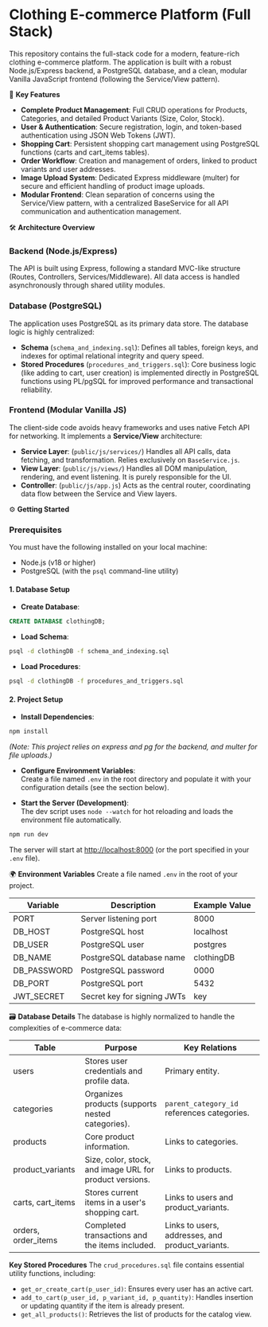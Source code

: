 # Clothing E-commerce Platform (Full Stack) 

This repository contains the full-stack code for a modern, feature-rich clothing e-commerce platform. The application is built with a robust Node.js/Express backend, a PostgreSQL database, and a clean, modular Vanilla JavaScript frontend (following the Service/View pattern).

🚀 **Key Features**
- **Complete Product Management**: Full CRUD operations for Products, Categories, and detailed Product Variants (Size, Color, Stock).
- **User & Authentication**: Secure registration, login, and token-based authentication using JSON Web Tokens (JWT).
- **Shopping Cart**: Persistent shopping cart management using PostgreSQL functions (carts and cart_items tables).
- **Order Workflow**: Creation and management of orders, linked to product variants and user addresses.
- **Image Upload System**: Dedicated Express middleware (multer) for secure and efficient handling of product image uploads.
- **Modular Frontend**: Clean separation of concerns using the Service/View pattern, with a centralized BaseService for all API communication and authentication management.

🛠️ **Architecture Overview**

### Backend (Node.js/Express)
The API is built using Express, following a standard MVC-like structure (Routes, Controllers, Services/Middleware). All data access is handled asynchronously through shared utility modules.

### Database (PostgreSQL)
The application uses PostgreSQL as its primary data store. The database logic is highly centralized:

- **Schema** (`schema_and_indexing.sql`): Defines all tables, foreign keys, and indexes for optimal relational integrity and query speed.
- **Stored Procedures** (`procedures_and_triggers.sql`): Core business logic (like adding to cart, user creation) is implemented directly in PostgreSQL functions using PL/pgSQL for improved performance and transactional reliability.

### Frontend (Modular Vanilla JS)
The client-side code avoids heavy frameworks and uses native Fetch API for networking. It implements a **Service/View** architecture:

- **Service Layer**: (`public/js/services/`) Handles all API calls, data fetching, and transformation. Relies exclusively on `BaseService.js`.
- **View Layer**: (`public/js/views/`) Handles all DOM manipulation, rendering, and event listening. It is purely responsible for the UI.
- **Controller**: (`public/js/app.js`) Acts as the central router, coordinating data flow between the Service and View layers.

⚙️ **Getting Started**
### Prerequisites
You must have the following installed on your local machine:
- Node.js (v18 or higher)
- PostgreSQL (with the `psql` command-line utility)

#### 1. Database Setup
- **Create Database**: 
```sql
CREATE DATABASE clothingDB;
```
- **Load Schema**: 
```bash
psql -d clothingDB -f schema_and_indexing.sql
```
- **Load Procedures**: 
```bash
psql -d clothingDB -f procedures_and_triggers.sql
```

#### 2. Project Setup
- **Install Dependencies**:
```bash
npm install
```
*(Note: This project relies on express and pg for the backend, and multer for file uploads.)*

- **Configure Environment Variables**:  
Create a file named `.env` in the root directory and populate it with your configuration details (see the section below).

- **Start the Server (Development)**:  
The dev script uses `node --watch` for hot reloading and loads the environment file automatically.
```bash
npm run dev
```
The server will start at [http://localhost:8000](http://localhost:8000) (or the port specified in your `.env` file).

🌍 **Environment Variables**
Create a file named `.env` in the root of your project.

| Variable    | Description                        | Example Value |
|-------------|------------------------------------|---------------|
| PORT        | Server listening port              | 8000          |
| DB_HOST     | PostgreSQL host                    | localhost     |
| DB_USER     | PostgreSQL user                    | postgres      |
| DB_NAME     | PostgreSQL database name           | clothingDB    |
| DB_PASSWORD | PostgreSQL password                | 0000          |
| DB_PORT     | PostgreSQL port                    | 5432          |
| JWT_SECRET  | Secret key for signing JWTs        | key           |

🗃️ **Database Details**
The database is highly normalized to handle the complexities of e-commerce data:

| Table            | Purpose                                              | Key Relations |
|------------------|------------------------------------------------------|---------------|
| users            | Stores user credentials and profile data.             | Primary entity. |
| categories       | Organizes products (supports nested categories).      | `parent_category_id` references categories. |
| products         | Core product information.                             | Links to categories. |
| product_variants | Size, color, stock, and image URL for product versions.| Links to products. |
| carts, cart_items| Stores current items in a user's shopping cart.       | Links to users and product_variants. |
| orders, order_items | Completed transactions and the items included.     | Links to users, addresses, and product_variants. |

**Key Stored Procedures**
The `crud_procedures.sql` file contains essential utility functions, including:

- `get_or_create_cart(p_user_id)`: Ensures every user has an active cart.
- `add_to_cart(p_user_id, p_variant_id, p_quantity)`: Handles insertion or updating quantity if the item is already present.
- `get_all_products()`: Retrieves the list of products for the catalog view.
